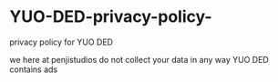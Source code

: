 # YUO-DED-privacy-policy-
privacy policy for YUO DED

we here at penjistudios do not collect your data in any way
YUO DED contains ads 
